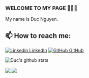 ### WELCOME TO MY PAGE 👋👋👋
My name is Duc Nguyen.
<br>
## 📫 How to reach me: 

[![Linkedin](https://i.stack.imgur.com/gVE0j.png) LinkedIn](https://www.linkedin.com/in/đức-nguyễn-xuân-608840263/) [![GitHub](https://i.stack.imgur.com/tskMh.png) GitHub](https://github.com/xuanduc299/)


![Duc's github stats](https://github-readme-stats-git-masterrstaa-rickstaa.vercel.app/api?username=xuanduc299&show_icons=true&theme=tokyonight&hide=contribs,prs,issues)

<a href="https://github.com/xuanduc299/L3_java/">
  <!-- Change the `github-readme-stats.anuraghazra1.vercel.app` to `github-readme-stats.vercel.app`  -->
  <img align="center" src="https://github-readme-stats.anuraghazra1.vercel.app/api/pin/?username=xuanduc299&repo=L3_java&theme=radical" />
</a>    
<a href="https://github.com/xuanduc299/BThi_AppSell_react_native">
  <!-- Change the `github-readme-stats.anuraghazra1.vercel.app` to `github-readme-stats.vercel.app`  -->
  <img align="center" src="https://github-readme-stats.anuraghazra1.vercel.app/api/pin/?username=xuanduc299&repo=BThi_AppSell_react_native&theme=merko" />
</a>


